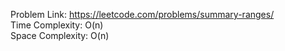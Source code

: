 Problem Link: https://leetcode.com/problems/summary-ranges/ </br>
Time Complexity: O(n) </br>
Space Complexity: O(n)
